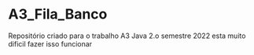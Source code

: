 # A3_Fila_Banco
Repositório criado para o trabalho A3 Java 2.o semestre 2022
esta muito dificil fazer isso funcionar
